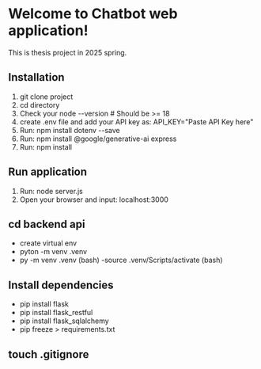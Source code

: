 

# Welcome to Chatbot web application!
This is thesis project in 2025 spring.

## Installation
1. git clone project
2. cd <Chatbot> directory
3. Check your node --version   # Should be >= 18
4. create .env file and add your API key as:
     API_KEY="Paste API Key here"
5. Run: npm install dotenv --save
6. Run: npm install @google/generative-ai express
7. Run: npm install

## Run application
1. Run: node server.js
2. Open your browser and input:
   localhost:3000

## cd backend api
- create virtual env
- pyton -m venv .venv
- py -m venv .venv (bash)
-source .venv/Scripts/activate (bash)

## Install dependencies
-   pip install flask
-   pip install flask_restful
-   pip install flask_sqlalchemy
-   pip freeze > requirements.txt


## touch .gitignore